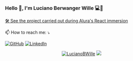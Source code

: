 ### Hello :wave:, I'm Luciano Berwanger Wille :computer::space_invader:

<a href="https://infoflix.vercel.app/">:hammer_and_wrench: See the project carried out during Alura's React immersion</a>

:mailbox: How to reach me: :arrow_heading_down:

<a href="https://github.com/julianaizac"><img src="https://img.shields.io/badge/-GitHub-000?style=flat-square&logo=Github&logoColor=white&link" alt="GitHub"></a>
<a href="https://www.linkedin.com/in/luciano-wille-080053186"><img src="https://img.shields.io/badge/LinkedIn-%230077B5.svg?&style=flat-square&logo=linkedin&logoColor=white" alt="LinkedIn">

<p align="center">  
  <a href="https://github.com/LucianoBWille"><img src="https://github-readme-stats.vercel.app/api?username=LucianoBWille&show_icons=true&theme=dracula&include_all_commits=true&count_private=true" alt="LucianoBWille"/></a>
  <a href="https://github.com/LucianoBWille"><img src="https://github-readme-stats.vercel.app/api/top-langs/?username=LucianoBWille&layout=compact&theme=dracula"/></a>
</p>

